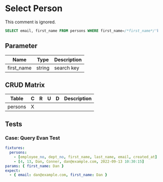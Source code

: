 # Select Person

This comment is ignored.

```sql
SELECT email, first_name FROM persons WHERE first_name=/*first_name*/'bob';
```

## Parameter

| Name       | Type   | Description |
|------------|--------|-------------|
| first_name | string | search key  |

## CRUD Matrix

| Table      | C | R | U | D | Description |
|------------|---|---|---|---|-------------|
| persons    | X |   |   |   |             |

## Tests

### Case: Query Evan Test

```yaml
fixtures:
  persons:
    - [employee_no, dept_no, first_name, last_name, email, created_at]
    - [4, 13, Dan, Conner, dan@example.com, 2022-09-13 10:30:15]
params: { first_name: Dan }
expect:
  - { email: dan@example.com, first_name: Dan } 
```
